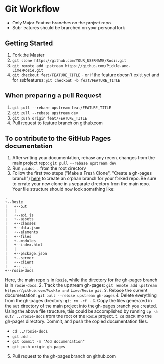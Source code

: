 Git Workflow
============
  - Only Major Feature branches on the project repo
  - Sub-features should be branched on your personal fork

Getting Started
---------------
  1. Fork the Master
  2. `git clone https://github.com/YOUR_USERNAME/Rosie.git`
  3. `git remote add upstream https://github.com/Pickle-and-Lime/Rosie.git`
  4. `git checkout feat/FEATURE_TITLE`
    - or if the feature doesn't exist yet and for subfeatures: `git checkout -b feat/FEATURE_TITLE`
    
When preparing a pull Request
-----------------------------
  1. `git pull --rebase upstream feat/FEATURE_TITLE`
  2. `git pull --rebase upstream dev`
  3. `git push origin feat/FEATURE_TITLE`
  4. Pull request to feature branch on github.com

To contribute to the GitHub Pages documentation
----------------------------------------------------
1. After writing your documentation, rebase any recent changes from the main project repo: `git pull --rebase upstream dev`
2. Run `yuidoc .` from the root directory
2. Follow the first two steps ("Make a Fresh Clone", "Create a gh-pages branch") [here](https://help.github.com/articles/creating-project-pages-manually/) to create an orphan branch for your forked repo. Be sure to create your new clone in a separate directory from the main repo. Your file structure should now look something like:
```
.
+--Rosie
|   +--out
|   |   
|   +--api.js
|   +--assets
|   +--classes
|   +--data.json
|   +--elements
|   +--files
|   +--modules
|   +--index.html
|   |
|   +--package.json
|   +--server
|   +--client
|   +-- ....
+--rosie-docs
```
Here, the main repo is in `Rosie`, while the directory for the gh-pages branch is in `rosie-docs`.
2. Track the upstream gh-pages: `git remote add upstream https://github.com/Pickle-and-Lime/Rosie.git`.
3. Rebase the current documentation: `git pull --rebase upstream gh-pages`
4. Delete everything from the gh-pages directory: `git rm -rf .` 
3. Copy the files generated in the `out` directory of the main project into the gh-pages branch you created. Using the above file structure, this could be accomplished by running `cp -a out/ ../rosie-docs` from the root of the `Rosie` project.
5. `cd` back into the gh-pages directory. Commit, and push the copied documentation files. 
- `cd ../rosie-docs`.
- `git add .`
- `git commit -m "Add documentation"`
- `git push origin gh-pages`
5. Pull request to the gh-pages branch on github.com